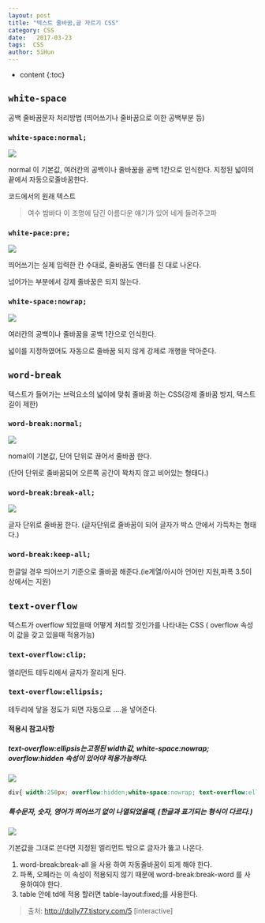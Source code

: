 ```yaml
---
layout: post
title: "텍스트 줄바꿈,글 자르기 CSS"
category: CSS
date:   2017-03-23
tags:  CSS
author: SiHun
---
```


* content
{:toc}

## `white-space`
공백 줄바꿈문자 처리방법 (띄어쓰기나 줄바꿈으로 이한 공백부분 등)
### `white-space:normal;`
![](http://cfile6.uf.tistory.com/image/190A8340500E53FA053487)

normal 이 기본값, 여러칸의 공백이나 줄바꿈을 공백 1칸으로 인식한다. 지정된 넓이의 끝에서 자동으로줄바꿈한다.

코드에서의 원래 텍스트

>여수 밤바다 이    조명에 담긴    아름다운    얘기가 있어 네게 들려주고파

### `white-pace:pre;`

![](http://cfile29.uf.tistory.com/image/1975A145500E51901C270D)

띄어쓰기는 실제 입력한 칸 수대로, 줄바꿈도 엔터를 친 대로 나온다.

넘어가는 부분에서 강제 줄바꿈은 되지 않는다.

### `white-space:nowrap;`

![](http://cfile25.uf.tistory.com/image/1267B349500E51A82AD87E)

여러칸의 공백이나 줄바꿈을 공백 1칸으로 인식한다.

넓이를 지정하였어도 자동으로 줄바꿈 되지 않게 강제로 개행을 막아준다.





## `word-break`
텍스트가 들어가는 브럭요소의 넓이에 맞춰 줄바꿈 하는 CSS(강제 줄바꿈 방지, 텍스트길이 제한)

### `word-break:normal;`

![](http://cfile6.uf.tistory.com/image/1677FE3A500F425B2F7259)

nomal이 기본값, 단어 단위로 끊어서 줄바꿈 한다.

(단어 단위로 줄바꿈되어 오른쪽 공간이 꽉차지 않고 비어있는 형태다.)

### `word-break:break-all;`

![](http://cfile2.uf.tistory.com/image/151B853A500F434925DD67)

글자 단위로 줄바꿈 한다. (글자단위로 줄바꿈이 되어 글자가 박스 안에서 가득차는 형태다.)

### `word-break:keep-all;`

한글일 경우 띄어쓰기 기준으로 줄바꿈 해준다.(ie계열/아시아 언어만 지원,파폭 3.5이상에서는 지원)

## `text-overflow`
텍스트가 overflow 되었을때 어떻게 처리할 것인가를 나타내는 CSS ( overflow 속성이 값을 갖고 있을때 적용가능)

### `text-overflow:clip;`

엘리먼트 테두리에서 글자가 잘리게 된다.

### `text-overflow:ellipsis;`

테두리에 닿을 정도가 되면 자동으로 ....을 넣어준다.

#### 적용시 참고사항
 
##### text-overflow:ellipsis는고정된 width값, white-space:nowrap; overflow:hidden 속성이 있어야 적용가능하다.

![](http://cfile30.uf.tistory.com/image/20340348500F529204C655)

```css
div{ width:250px; overflow:hidden;white-space:nowrap; text-overflow:ellipsis; padding:10px; border:1px solid #e5e5e5; background:#f5f5f5; }
```

##### 특수문자, 숫자, 영어가 띄어쓰기 없이 나열되었을때, (한글과 표기되는 형식이 다르다.)

![](http://cfile23.uf.tistory.com/image/16493635500F5C1F21021D)

기본값을 그대로 쓴다면 지정된 엘리먼트 밖으로 글자가 뚫고 나온다.

1. word-break:break-all 을 사용 하여 자동줄바꿈이 되게 해야 한다.
2. 파폭, 오페라는 이 속성이 적용되지 않기 때문에 word-break:break-word 를 사용하여야 한다.
3. table 안에 td에 적용 할러면 table-layout:fixed;를 사용한다.

>출처: http://dolly77.tistory.com/5 [interactive]